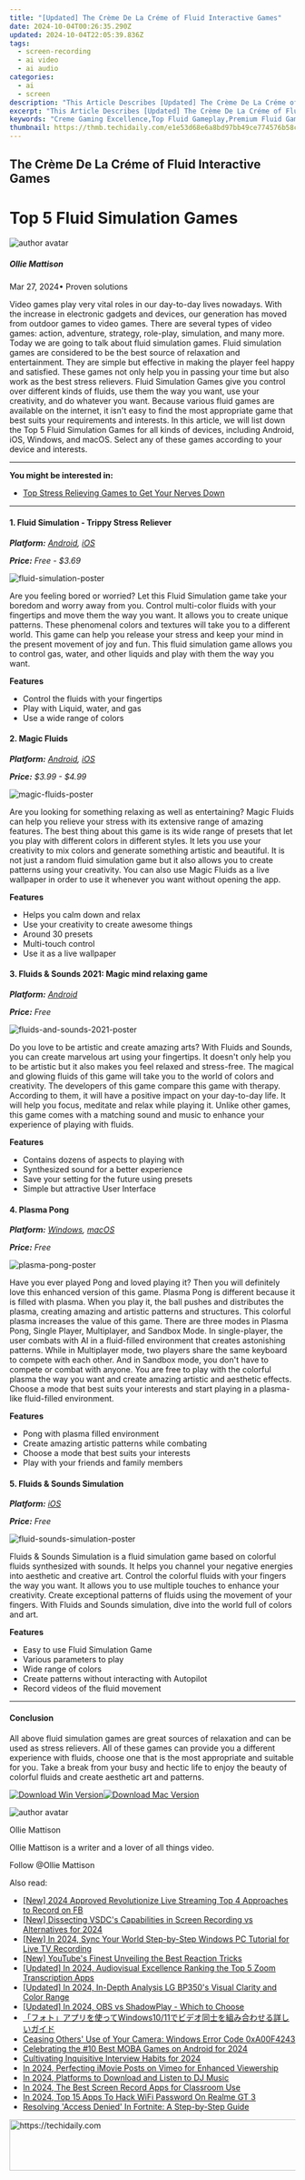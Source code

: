 ```yaml
---
title: "[Updated] The Crème De La Créme of Fluid Interactive Games"
date: 2024-10-04T00:26:35.290Z
updated: 2024-10-04T22:05:39.836Z
tags: 
  - screen-recording
  - ai video
  - ai audio
categories: 
  - ai
  - screen
description: "This Article Describes [Updated] The Crème De La Créme of Fluid Interactive Games"
excerpt: "This Article Describes [Updated] The Crème De La Créme of Fluid Interactive Games"
keywords: "Creme Gaming Excellence,Top Fluid Gameplay,Premium Fluid Games,Elite Interactive Games,Fluid Gaming Leader,Best Fluid Games,Superior Fluid Experience"
thumbnail: https://thmb.techidaily.com/e1e53d68e6a8bd97bb49ce774576b58cc661b7caf15fc6fdb1157408db40b882.jpg
---
```


## The Crème De La Créme of Fluid Interactive Games

# Top 5 Fluid Simulation Games

![author avatar](https://images.wondershare.com/filmora/article-images/ollie-mattison.jpg)

##### Ollie Mattison

 Mar 27, 2024• Proven solutions

Video games play very vital roles in our day-to-day lives nowadays. With the increase in electronic gadgets and devices, our generation has moved from outdoor games to video games. There are several types of video games: action, adventure, strategy, role-play, simulation, and many more. Today we are going to talk about fluid simulation games. Fluid simulation games are considered to be the best source of relaxation and entertainment. They are simple but effective in making the player feel happy and satisfied. These games not only help you in passing your time but also work as the best stress relievers. Fluid Simulation Games give you control over different kinds of fluids, use them the way you want, use your creativity, and do whatever you want. Because various fluid games are available on the internet, it isn't easy to find the most appropriate game that best suits your requirements and interests. In this article, we will list down the Top 5 Fluid Simulation Games for all kinds of devices, including Android, iOS, Windows, and macOS. Select any of these games according to your device and interests.

---

**You might be interested in:**

* [Top Stress Relieving Games to Get Your Nerves Down](https://tools.techidaily.com/wondershare/filmora/download/)

---

#### 1\. Fluid Simulation - Trippy Stress Reliever

**_Platform:_** [_Android_](https://play.google.com/store/apps/details?id=games.paveldogreat.fluidsim&hl=en&gl=US)_,_ [_iOS_](https://apps.apple.com/us/app/fluid-simulation/id1443124993)

**_Price:_** _Free - $3.69_

![fluid-simulation-poster](https://images.wondershare.com/filmora/article-images/fluid-simulation-poster.png)

Are you feeling bored or worried? Let this Fluid Simulation game take your boredom and worry away from you. Control multi-color fluids with your fingertips and move them the way you want. It allows you to create unique patterns. These phenomenal colors and textures will take you to a different world. This game can help you release your stress and keep your mind in the present movement of joy and fun. This fluid simulation game allows you to control gas, water, and other liquids and play with them the way you want.

**Features**

* Control the fluids with your fingertips
* Play with Liquid, water, and gas
* Use a wide range of colors

#### 2\. Magic Fluids

**_Platform:_** [_Android_](https://play.google.com/store/apps/details?id=com.magicfluids&hl=en&gl=US)_,_ [_iOS_](https://apps.apple.com/us/app/magic-fluids-visual-art-fun/id1437510558)

**_Price:_** _$3.99 - $4.99_

![magic-fluids-poster](https://images.wondershare.com/filmora/article-images/magic-fluids-poster.jpg)

Are you looking for something relaxing as well as entertaining? Magic Fluids can help you relieve your stress with its extensive range of amazing features. The best thing about this game is its wide range of presets that let you play with different colors in different styles. It lets you use your creativity to mix colors and generate something artistic and beautiful. It is not just a random fluid simulation game but it also allows you to create patterns using your creativity. You can also use Magic Fluids as a live wallpaper in order to use it whenever you want without opening the app.

**Features**

* Helps you calm down and relax
* Use your creativity to create awesome things
* Around 30 presets
* Multi-touch control
* Use it as a live wallpaper

#### 3\. Fluids & Sounds 2021: Magic mind relaxing game

**_Platform:_** [_Android_](https://play.google.com/store/apps/details?id=com.MKGames.FluidsSounds)

**_Price:_** _Free_

![fluids-and-sounds-2021-poster](https://images.wondershare.com/filmora/article-images/fluids-and-sounds-2021-poster.jpg)

Do you love to be artistic and create amazing arts? With Fluids and Sounds, you can create marvelous art using your fingertips. It doesn't only help you to be artistic but it also makes you feel relaxed and stress-free. The magical and glowing fluids of this game will take you to the world of colors and creativity. The developers of this game compare this game with therapy. According to them, it will have a positive impact on your day-to-day life. It will help you focus, meditate and relax while playing it. Unlike other games, this game comes with a matching sound and music to enhance your experience of playing with fluids.

**Features**

* Contains dozens of aspects to playing with
* Synthesized sound for a better experience
* Save your setting for the future using presets
* Simple but attractive User Interface

#### 4\. Plasma Pong

**_Platform:_** [_Windows_](https://plasma-pong.en.softonic.com/)_,_ [_macOS_](https://plasma-pong.en.softonic.com/mac)

**_Price:_** _Free_

![plasma-pong-poster](https://images.wondershare.com/filmora/article-images/plasma-pong-poster.jpg)

Have you ever played Pong and loved playing it? Then you will definitely love this enhanced version of this game. Plasma Pong is different because it is filled with plasma. When you play it, the ball pushes and distributes the plasma, creating amazing and artistic patterns and structures. This colorful plasma increases the value of this game. There are three modes in Plasma Pong, Single Player, Multiplayer, and Sandbox Mode. In single-player, the user combats with AI in a fluid-filled environment that creates astonishing patterns. While in Multiplayer mode, two players share the same keyboard to compete with each other. And in Sandbox mode, you don't have to compete or combat with anyone. You are free to play with the colorful plasma the way you want and create amazing artistic and aesthetic effects. Choose a mode that best suits your interests and start playing in a plasma-like fluid-filled environment.

**Features**

* Pong with plasma filled environment
* Create amazing artistic patterns while combating
* Choose a mode that best suits your interests
* Play with your friends and family members

#### 5\. Fluids & Sounds Simulation

**_Platform:_** [_iOS_](https://apps.apple.com/us/app/fluids-sounds-simulation/id1532653221)

**_Price:_** _Free_

![fluid-sounds-simulation-poster](https://images.wondershare.com/filmora/article-images/fluid-sounds-simulation-poster.jpg)

Fluids & Sounds Simulation is a fluid simulation game based on colorful fluids synthesized with sounds. It helps you channel your negative energies into aesthetic and creative art. Control the colorful fluids with your fingers the way you want. It allows you to use multiple touches to enhance your creativity. Create exceptional patterns of fluids using the movement of your fingers. With Fluids and Sounds simulation, dive into the world full of colors and art.

**Features**

* Easy to use Fluid Simulation Game
* Various parameters to play
* Wide range of colors
* Create patterns without interacting with Autopilot
* Record videos of the fluid movement

---

#### Conclusion

All above fluid simulation games are great sources of relaxation and can be used as stress relievers. All of these games can provide you a different experience with fluids, choose one that is the most appropriate and suitable for you. Take a break from your busy and hectic life to enjoy the beauty of colorful fluids and create aesthetic art and patterns.

[![Download Win Version](https://images.wondershare.com/filmora/guide/download-btn-win.jpg)](https://tools.techidaily.com/wondershare/filmora/download/)[![Download Mac Version](https://images.wondershare.com/filmora/guide/download-btn-mac.jpg)](https://tools.techidaily.com/wondershare/filmora/download/)

![author avatar](https://images.wondershare.com/filmora/article-images/ollie-mattison.jpg)

Ollie Mattison

Ollie Mattison is a writer and a lover of all things video.

Follow @Ollie Mattison

<ins class="adsbygoogle"
      style="display:block"
      data-ad-client="ca-pub-7571918770474297"
      data-ad-slot="8358498916"
      data-ad-format="auto"
      data-full-width-responsive="true"></ins>

<span class="atpl-alsoreadstyle">Also read:</span>
<div><ul>
<li><a href="https://screen-video-capture.techidaily.com/new-2024-approved-revolutionize-live-streaming-top-4-approaches-to-record-on-fb/"><u>[New] 2024 Approved Revolutionize Live Streaming Top 4 Approaches to Record on FB</u></a></li>
<li><a href="https://screen-video-capture.techidaily.com/new-dissecting-vsdcs-capabilities-in-screen-recording-vs-alternatives-for-2024/"><u>[New] Dissecting VSDC's Capabilities in Screen Recording vs Alternatives for 2024</u></a></li>
<li><a href="https://screen-video-capture.techidaily.com/new-in-2024-sync-your-world-step-by-step-windows-pc-tutorial-for-live-tv-recording/"><u>[New] In 2024, Sync Your World Step-by-Step Windows PC Tutorial for Live TV Recording</u></a></li>
<li><a href="https://facebook-video-footage.techidaily.com/new-youtubes-finest-unveiling-the-best-reaction-tricks/"><u>[New] YouTube's Finest Unveiling the Best Reaction Tricks</u></a></li>
<li><a href="https://screen-video-capture.techidaily.com/updated-in-2024-audiovisual-excellence-ranking-the-top-5-zoom-transcription-apps/"><u>[Updated] In 2024, Audiovisual Excellence Ranking the Top 5 Zoom Transcription Apps</u></a></li>
<li><a href="https://article-knowledge.techidaily.com/updated-in-2024-in-depth-analysis-lg-bp350s-visual-clarity-and-color-range/"><u>[Updated] In 2024, In-Depth Analysis LG BP350's Visual Clarity and Color Range</u></a></li>
<li><a href="https://screen-video-capture.techidaily.com/updated-in-2024-obs-vs-shadowplay-which-to-choose/"><u>[Updated] In 2024, OBS vs ShadowPlay - Which to Choose</u></a></li>
<li><a href="https://discord-videos.techidaily.com/windows1011/"><u>「フォト」アプリを使ってWindows10/11でビデオ同士を組み合わせる詳しいガイド</u></a></li>
<li><a href="https://win11.techidaily.com/ceasing-others-use-of-your-camera-windows-error-code-0xa00f4243/"><u>Ceasing Others' Use of Your Camera: Windows Error Code 0xA00F4243</u></a></li>
<li><a href="https://screen-video-capture.techidaily.com/celebrating-the-10-best-moba-games-on-android-for-2024/"><u>Celebrating the #10 Best MOBA Games on Android for 2024</u></a></li>
<li><a href="https://fox-boxes.techidaily.com/cultivating-inquisitive-interview-habits-for-2024/"><u>Cultivating Inquisitive Interview Habits for 2024</u></a></li>
<li><a href="https://vimeo-videos.techidaily.com/in-2024-perfecting-imovie-posts-on-vimeo-for-enhanced-viewership/"><u>In 2024, Perfecting iMovie Posts on Vimeo for Enhanced Viewership</u></a></li>
<li><a href="https://sound-tweaking.techidaily.com/in-2024-platforms-to-download-and-listen-to-dj-music/"><u>In 2024, Platforms to Download and Listen to DJ Music</u></a></li>
<li><a href="https://screen-video-capture.techidaily.com/in-2024-the-best-screen-record-apps-for-classroom-use/"><u>In 2024, The Best Screen Record Apps for Classroom Use</u></a></li>
<li><a href="https://easy-unlock-android.techidaily.com/in-2024-top-15-apps-to-hack-wifi-password-on-realme-gt-3-by-drfone-android/"><u>In 2024, Top 15 Apps To Hack WiFi Password On Realme GT 3</u></a></li>
<li><a href="https://win-answers.techidaily.com/resolving-access-denied-in-fortnite-a-step-by-step-guide/"><u>Resolving 'Access Denied' In Fortnite: A Step-by-Step Guide</u></a></li>
</ul></div>

<!-- affiliate ads begin -->
<a href="https://appsumo.8odi.net/c/5597632/2111964/7443" target="_top" id="2111964">
  <img src="//a.impactradius-go.com/display-ad/7443-2111964" border="0" alt="https://techidaily.com" width="728" height="90"/>
</a>
<img height="0" width="0" src="https://appsumo.8odi.net/i/5597632/2111964/7443" style="position:absolute;visibility:hidden;" border="0" />
<!-- affiliate ads end -->

